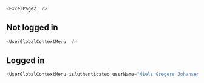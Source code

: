 

```js
<ExcelPage2  />
```

 ## Not logged in
```js
<UserGlobalContextMenu  />
```

 ## Logged in
```js
<UserGlobalContextMenu isAuthenticated userName="Niels Gregers Johansen - jumpoto365" userId="niels@hexatown.com"   />
```